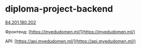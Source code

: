 # diploma-project-backend

[84.201.180.202](http://84.201.180.202/)

Фронтенд:
[https://myedudomen.ml/](https://myedudomen.ml/)

API:
[https://api.myedudomen.ml/](https://api.myedudomen.ml/)
